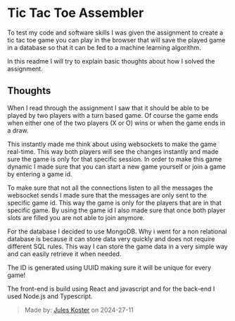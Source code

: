 # Tic Tac Toe Assembler
To test my code and software skills I was given the assignment to create a tic tac toe game you can play in the browser that will save the played game in a database so that it can be fed to a machine learning algorithm.

In this readme I will try to explain basic thoughts about how I solved the assignment.

## Thoughts
When I read through the assignment I saw that it should be able to be played by two players with a turn based game. Of course the game ends when either one of the two players (X or O) wins or when the game ends in a draw.

This instantly made me think about using websockets to make the game real-time. This way both players will see the changes instantly and made sure the game is only for that specific session. In order to make this game dynamic I made sure that you can start a new game yourself or join a game by entering a game id. 

To make sure that not all the connections listen to all the messages the websocket sends I made sure that the messages are only sent to the specific game id. This way the game is only for the players that are in that specific game. By using the game id I also made sure that once both player slots are filled you are not able to join anymore.

For the database I decided to use MongoDB. Why i went for a non relational database is because it can store data very quickly and does not require different SQL rules. This way I can store the game data in a very simple way and can easily retrieve it when needed.

The ID is generated using UUID making sure it will be unique for every game!

The front-end is build using React and javascript and for the back-end I used Node.js and Typescript.

> Made by: [Jules Koster](https://github.com/julesk1702) on 2024-27-11